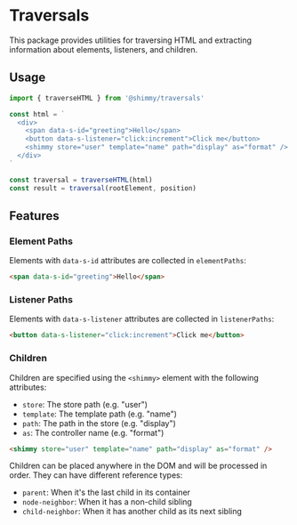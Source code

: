 # Traversals

This package provides utilities for traversing HTML and extracting information about elements, listeners, and children.

## Usage

```typescript
import { traverseHTML } from '@shimmy/traversals'

const html = `
  <div>
    <span data-s-id="greeting">Hello</span>
    <button data-s-listener="click:increment">Click me</button>
    <shimmy store="user" template="name" path="display" as="format" />
  </div>
`

const traversal = traverseHTML(html)
const result = traversal(rootElement, position)
```

## Features

### Element Paths

Elements with `data-s-id` attributes are collected in `elementPaths`:

```html
<span data-s-id="greeting">Hello</span>
```

### Listener Paths

Elements with `data-s-listener` attributes are collected in `listenerPaths`:

```html
<button data-s-listener="click:increment">Click me</button>
```

### Children

Children are specified using the `<shimmy>` element with the following attributes:
- `store`: The store path (e.g. "user")
- `template`: The template path (e.g. "name")
- `path`: The path in the store (e.g. "display")
- `as`: The controller name (e.g. "format")

```html
<shimmy store="user" template="name" path="display" as="format" />
```

Children can be placed anywhere in the DOM and will be processed in order. They can have different reference types:
- `parent`: When it's the last child in its container
- `node-neighbor`: When it has a non-child sibling
- `child-neighbor`: When it has another child as its next sibling 